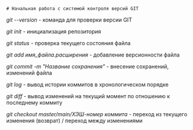     # Начальная работа с системой контроля версий GIT

*git --version* - команда для проверки версии GIT

*git init* - инициализация репозитория

*git status* - проверка текущего состояния файла

*git add имя_файла.расширения* - добавление версионности файла 

*git commit -m "Название сохранения"* - внесение сохранений, изменений файла

*git log* - вывод истории коммитов в хронологическом порядке

*git diff* - вывод изменений на текущий момент по отношению к последнему коммиту

*git checkout master/main/ХЭШ-номер коммита* - переход из текущего изменения (возврат) / переход между изменениями